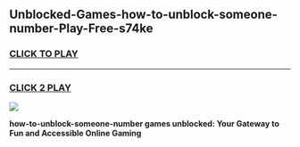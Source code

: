 
## Unblocked-Games-how-to-unblock-someone-number-Play-Free-s74ke
<h3>
<a href="https://premium76.site?title=how-to-unblock-someone-number&ref=10A">CLICK TO PLAY</a></h3>
<hr>

<h3>
<a href="https://premium76.site?title=how-to-unblock-someone-number&ref=10A">CLICK 2 PLAY</a>
  
</h3>

<a href="https://premium76.site?title=how-to-unblock-someone-number&ref=10A"><img src="https://clearcache.store/games.png"></a>


**how-to-unblock-someone-number games unblocked: Your Gateway to Fun and Accessible Online Gaming**
